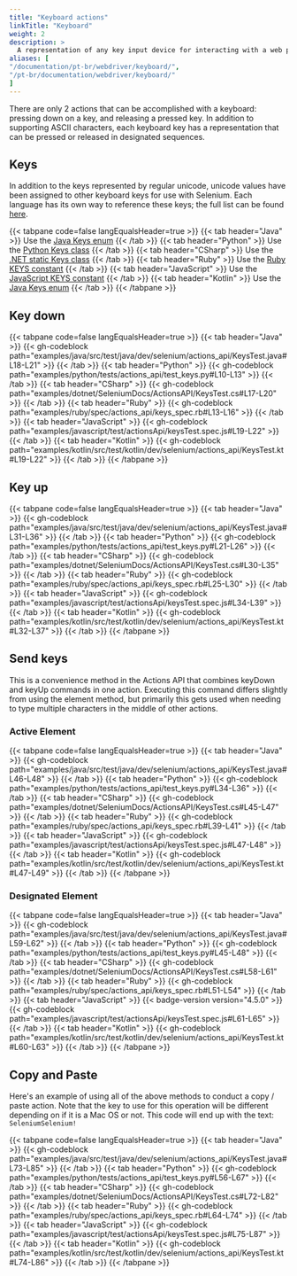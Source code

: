 ```yaml
---
title: "Keyboard actions"
linkTitle: "Keyboard"
weight: 2
description: >
  A representation of any key input device for interacting with a web page.
aliases: [
"/documentation/pt-br/webdriver/keyboard/",
"/pt-br/documentation/webdriver/keyboard/"
]
---
```


There are only 2 actions that can be accomplished with a keyboard:
pressing down on a key, and releasing a pressed key.
In addition to supporting ASCII characters, each keyboard key has
a representation that can be pressed or released in designated sequences.

## Keys

In addition to the keys represented by regular unicode, 
unicode values have been assigned to other keyboard keys for use with Selenium. 
Each language has its own way to reference these keys; the full list can be found
[here](https://www.w3.org/TR/webdriver/#keyboard-actions).

{{< tabpane code=false langEqualsHeader=true >}}
    {{< tab header="Java" >}}
Use the [Java Keys enum](https://github.com/SeleniumHQ/selenium/blob/selenium-4.2.0/java/src/org/openqa/selenium/Keys.java#L28)
    {{< /tab >}}
    {{< tab header="Python" >}}
Use the [Python Keys class](https://github.com/SeleniumHQ/selenium/blob/selenium-4.2.0/py/selenium/webdriver/common/keys.py#L23)
    {{< /tab >}}
    {{< tab header="CSharp" >}}
Use the [.NET static Keys class](https://github.com/SeleniumHQ/selenium/blob/selenium-4.2.0/dotnet/src/webdriver/Keys.cs#L28)
    {{< /tab >}}
    {{< tab header="Ruby" >}}
Use the [Ruby KEYS constant](https://github.com/SeleniumHQ/selenium/blob/selenium-4.2.0/rb/lib/selenium/webdriver/common/keys.rb#L28)
    {{< /tab >}}
    {{< tab header="JavaScript" >}}
Use the [JavaScript KEYS constant](https://github.com/SeleniumHQ/selenium/blob/selenium-4.2.0/javascript/node/selenium-webdriver/lib/input.js#L44)
   {{< /tab >}}
    {{< tab header="Kotlin" >}}
Use the [Java Keys enum](https://github.com/SeleniumHQ/selenium/blob/selenium-4.2.0/java/src/org/openqa/selenium/Keys.java#L28)
    {{< /tab >}}
{{< /tabpane >}}

## Key down

{{< tabpane code=false langEqualsHeader=true >}}
{{< tab header="Java" >}}
{{< gh-codeblock path="examples/java/src/test/java/dev/selenium/actions_api/KeysTest.java#L18-L21" >}}
{{< /tab >}}
{{< tab header="Python" >}}
{{< gh-codeblock path="examples/python/tests/actions_api/test_keys.py#L10-L13" >}}
{{< /tab >}}
{{< tab header="CSharp" >}}
{{< gh-codeblock path="examples/dotnet/SeleniumDocs/ActionsAPI/KeysTest.cs#L17-L20" >}}
{{< /tab >}}
{{< tab header="Ruby" >}}
{{< gh-codeblock path="examples/ruby/spec/actions_api/keys_spec.rb#L13-L16" >}}
{{< /tab >}}
{{< tab header="JavaScript" >}}
{{< gh-codeblock path="examples/javascript/test/actionsApi/keysTest.spec.js#L19-L22" >}}
{{< /tab >}}
{{< tab header="Kotlin" >}}
{{< gh-codeblock path="examples/kotlin/src/test/kotlin/dev/selenium/actions_api/KeysTest.kt#L19-L22" >}}
{{< /tab >}}
{{< /tabpane >}}

## Key up

{{< tabpane code=false langEqualsHeader=true >}}
{{< tab header="Java" >}}
{{< gh-codeblock path="examples/java/src/test/java/dev/selenium/actions_api/KeysTest.java#L31-L36" >}}
{{< /tab >}}
{{< tab header="Python" >}}
{{< gh-codeblock path="examples/python/tests/actions_api/test_keys.py#L21-L26" >}}
{{< /tab >}}
{{< tab header="CSharp" >}}
{{< gh-codeblock path="examples/dotnet/SeleniumDocs/ActionsAPI/KeysTest.cs#L30-L35" >}}
{{< /tab >}}
{{< tab header="Ruby" >}}
{{< gh-codeblock path="examples/ruby/spec/actions_api/keys_spec.rb#L25-L30" >}}
{{< /tab >}}
{{< tab header="JavaScript" >}}
{{< gh-codeblock path="examples/javascript/test/actionsApi/keysTest.spec.js#L34-L39" >}}
{{< /tab >}}
{{< tab header="Kotlin" >}}
{{< gh-codeblock path="examples/kotlin/src/test/kotlin/dev/selenium/actions_api/KeysTest.kt#L32-L37" >}}
{{< /tab >}}
{{< /tabpane >}}

## Send keys

This is a convenience method in the Actions API that combines keyDown and keyUp commands in one action.
Executing this command differs slightly from using the element method, but
primarily this gets used when needing to type multiple characters in the middle of other actions.

### Active Element

{{< tabpane code=false langEqualsHeader=true >}}
{{< tab header="Java" >}}
{{< gh-codeblock path="examples/java/src/test/java/dev/selenium/actions_api/KeysTest.java#L46-L48" >}}
{{< /tab >}}
{{< tab header="Python" >}}
{{< gh-codeblock path="examples/python/tests/actions_api/test_keys.py#L34-L36" >}}
{{< /tab >}}
{{< tab header="CSharp" >}}
{{< gh-codeblock path="examples/dotnet/SeleniumDocs/ActionsAPI/KeysTest.cs#L45-L47" >}}
{{< /tab >}}
{{< tab header="Ruby" >}}
{{< gh-codeblock path="examples/ruby/spec/actions_api/keys_spec.rb#L39-L41" >}}
{{< /tab >}}
{{< tab header="JavaScript" >}}
{{< gh-codeblock path="examples/javascript/test/actionsApi/keysTest.spec.js#L47-L48" >}}
{{< /tab >}}
{{< tab header="Kotlin" >}}
{{< gh-codeblock path="examples/kotlin/src/test/kotlin/dev/selenium/actions_api/KeysTest.kt#L47-L49" >}}
{{< /tab >}}
{{< /tabpane >}}

### Designated Element

{{< tabpane code=false langEqualsHeader=true >}}
{{< tab header="Java" >}}
{{< gh-codeblock path="examples/java/src/test/java/dev/selenium/actions_api/KeysTest.java#L59-L62" >}}
{{< /tab >}}
{{< tab header="Python" >}}
{{< gh-codeblock path="examples/python/tests/actions_api/test_keys.py#L45-L48" >}}
{{< /tab >}}
{{< tab header="CSharp" >}}
{{< gh-codeblock path="examples/dotnet/SeleniumDocs/ActionsAPI/KeysTest.cs#L58-L61" >}}
{{< /tab >}}
{{< tab header="Ruby" >}}
{{< gh-codeblock path="examples/ruby/spec/actions_api/keys_spec.rb#L51-L54" >}}
{{< /tab >}}
{{< tab header="JavaScript" >}}
{{< badge-version version="4.5.0" >}}
{{< gh-codeblock path="examples/javascript/test/actionsApi/keysTest.spec.js#L61-L65" >}}
{{< /tab >}}
{{< tab header="Kotlin" >}}
{{< gh-codeblock path="examples/kotlin/src/test/kotlin/dev/selenium/actions_api/KeysTest.kt#L60-L63" >}}
{{< /tab >}}
{{< /tabpane >}}

## Copy and Paste

Here's an example of using all of the above methods to conduct a copy / paste action.
Note that the key to use for this operation will be different depending on if it is a Mac OS or not.
This code will end up with the text: `SeleniumSelenium!`

{{< tabpane code=false langEqualsHeader=true >}}
{{< tab header="Java" >}}
{{< gh-codeblock path="examples/java/src/test/java/dev/selenium/actions_api/KeysTest.java#L73-L85" >}}
{{< /tab >}}
{{< tab header="Python" >}}
{{< gh-codeblock path="examples/python/tests/actions_api/test_keys.py#L56-L67" >}}
{{< /tab >}}
{{< tab header="CSharp" >}}
{{< gh-codeblock path="examples/dotnet/SeleniumDocs/ActionsAPI/KeysTest.cs#L72-L82" >}}
{{< /tab >}}
{{< tab header="Ruby" >}}
{{< gh-codeblock path="examples/ruby/spec/actions_api/keys_spec.rb#L64-L74" >}}
{{< /tab >}}
{{< tab header="JavaScript" >}}
{{< gh-codeblock path="examples/javascript/test/actionsApi/keysTest.spec.js#L75-L87" >}}
{{< /tab >}}
{{< tab header="Kotlin" >}}
{{< gh-codeblock path="examples/kotlin/src/test/kotlin/dev/selenium/actions_api/KeysTest.kt#L74-L86" >}}
{{< /tab >}}
{{< /tabpane >}}
